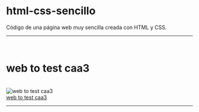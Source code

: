 # html-css-sencillo
Código de una página web muy sencilla creada con HTML y CSS. 
<br>
<hr>
<br>
<h1>web to test caa3</h1>
<br>
<img  src='https://cedavilu.com/wp-content/uploads/2021/11/banner-hotmart-opcional.png' alt='web to test caa3'>
<br>
<a href= "https://go.hotmart.com/I61223770Q" target="_blank" >web to test caa3<a/>
<hr>
